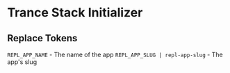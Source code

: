 # Trance Stack Initializer

## Replace Tokens

`REPL_APP_NAME` - The name of the app
`REPL_APP_SLUG | repl-app-slug` - The app's slug
